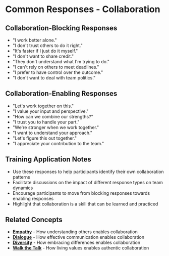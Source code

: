 # Common Responses - Collaboration

## Collaboration-Blocking Responses
- "I work better alone."
- "I don't trust others to do it right."
- "It's faster if I just do it myself."
- "I don't want to share credit."
- "They don't understand what I'm trying to do."
- "I can't rely on others to meet deadlines."
- "I prefer to have control over the outcome."
- "I don't want to deal with team politics."

## Collaboration-Enabling Responses
- "Let's work together on this."
- "I value your input and perspective."
- "How can we combine our strengths?"
- "I trust you to handle your part."
- "We're stronger when we work together."
- "I want to understand your approach."
- "Let's figure this out together."
- "I appreciate your contribution to the team."

## Training Application Notes
- Use these responses to help participants identify their own collaboration patterns
- Facilitate discussions on the impact of different response types on team dynamics
- Encourage participants to move from blocking responses towards enabling responses
- Highlight that collaboration is a skill that can be learned and practiced

## Related Concepts
- **[Empathy](../empathy/README.md)** - How understanding others enables collaboration
- **[Dialogue](../dialogue/README.md)** - How effective communication enables collaboration
- **[Diversity](../diversity/README.md)** - How embracing differences enables collaboration
- **[Walk the Talk](../walk-the-talk/README.md)** - How living values enables authentic collaboration
